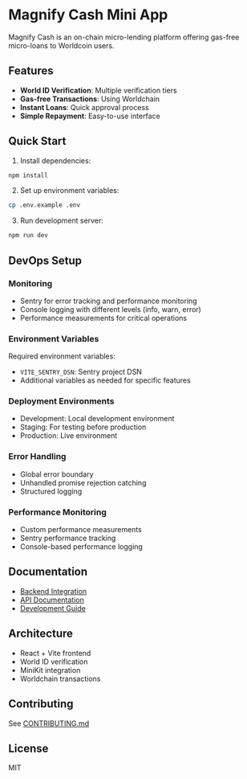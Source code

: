 # Magnify Cash Mini App

Magnify Cash is an on-chain micro-lending platform offering gas-free micro-loans to Worldcoin users.

## Features

- **World ID Verification**: Multiple verification tiers
- **Gas-free Transactions**: Using Worldchain
- **Instant Loans**: Quick approval process
- **Simple Repayment**: Easy-to-use interface

## Quick Start

1. Install dependencies:

```bash
npm install
```

2. Set up environment variables:

```bash
cp .env.example .env
```

3. Run development server:

```bash
npm run dev
```

## DevOps Setup

### Monitoring

- Sentry for error tracking and performance monitoring
- Console logging with different levels (info, warn, error)
- Performance measurements for critical operations

### Environment Variables

Required environment variables:

- `VITE_SENTRY_DSN`: Sentry project DSN
- Additional variables as needed for specific features

### Deployment Environments

- Development: Local development environment
- Staging: For testing before production
- Production: Live environment

### Error Handling

- Global error boundary
- Unhandled promise rejection catching
- Structured logging

### Performance Monitoring

- Custom performance measurements
- Sentry performance tracking
- Console-based performance logging

## Documentation

- [Backend Integration](./docs/BACKEND_INTEGRATION.md)
- [API Documentation](./docs/API.md)
- [Development Guide](./docs/DEVELOPMENT.md)

## Architecture

- React + Vite frontend
- World ID verification
- MiniKit integration
- Worldchain transactions

## Contributing

See [CONTRIBUTING.md](./docs/CONTRIBUTING.md)

## License

MIT
